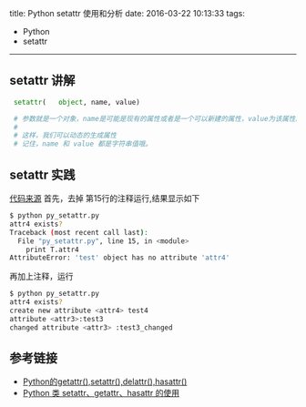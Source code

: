 title: Python setattr 使用和分析
date: 2016-03-22 10:13:33
tags:
- Python
- setattr

---

## setattr 讲解
``` Python
 setattr(	object, name, value)

 # 参数就是一个对象，name是可能是现有的属性或者是一个可以新建的属性，value为该属性的值。
 #
 # 这样，我们可以动态的生成属性
 # 记住，name 和 value 都是字符串值哦。

```

## setattr 实践

  [代码来源](https://raw.githubusercontent.com/scofieldWyq/wyqBlog/master/code/py_setattr.py)
  首先，去掉 第15行的注释运行,结果显示如下
  ``` bash
  $ python py_setattr.py
  attr4 exists?
  Traceback (most recent call last):
    File "py_setattr.py", line 15, in <module>
      print T.attr4
  AttributeError: 'test' object has no attribute 'attr4'
  ```

  再加上注释，运行
  ``` bash
  $ python py_setattr.py                        
  attr4 exists?
  create new attribute <attr4> test4
  attribute <attr3>:test3
  changed attribute <attr3> :test3_changed
  ```
## 参考链接
- [Python的getattr(),setattr(),delattr(),hasattr()](http://www.cnblogs.com/zhangjing0502/archive/2012/05/16/2503702.html)
- [Python 类 setattr、getattr、hasattr 的使用](http://www.tuicool.com/articles/YNV3QnR)
